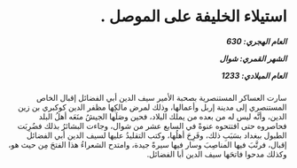 <h1 dir="rtl">استيلاء الخليفة على الموصل .</h1>

<h5 dir="rtl">العام الهجري:  630

الشهر القمري: شوال

العام الميلادي: 1233</h5>

<p dir="rtl">سارت العساكر المستنصرية بصحبة الأمير سيف الدين أبي الفضائل إقبال الخاص المستنصري إلى مدينة إربل وأعمالها، وذلك لمرض مالكِها مظفر الدين كوكبري بن زين الدين، وأنَّه ليس له من بعده من يملك البلاد، فحين وصَلَها الجيشُ منَعَه أهلُ البلد فحاصروه حتى افتتحوه عنوةً في السابع عشر من شوال، وجاءت البشائرُ بذلك فضُرِبَت الطبول ببغداد بسَبَبِ ذلك، وفَرِحَ أهلُها، وكتب التقليدُ عليها لسيف الدين أبي الفضائل إقبال، فرتَّبَ فيها المناصِبَ وسار فيها سيرةً جيدة، وامتدح الشعراءُ هذا الفتحَ مِن حيث هو، وكذلك مدحوا فاتحَها سيف الدين أبا الفضائل.</p></br>
